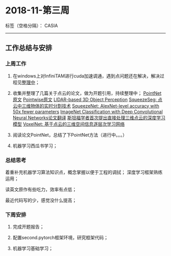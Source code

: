 ﻿# 2018-11-第三周

标签（空格分隔）： CASIA

---

## 工作总结与安排

### 上周工作

1. 在windows上对InfiniTAM进行cuda加速调通，遇到点问题还在解决，解决过程见[整理中](https://www.zybuluo.com/usiege/note/1345695)；

2. 收集并整理了几篇关于点云的论文，做为开题引用，持续整理中；
[PointNet原文](https://github.com/usiege/CASIA/blob/master/paper-pointcloud/PointNet%20Deep%20Learning%20on%20Point%20Sets%20for%203D%20Classification%20and%20Segmentation.pdf)
[Pointwise原文](https://github.com/usiege/CASIA/blob/master/paper-pointcloud/Pointwise%20Convolutional%20Neural%20Networks.pdf)
[LIDAR-based 3D Object Perception](https://github.com/usiege/CASIA/blob/master/paper-pointcloud/LIDAR-based%203D%20Object%20Perception.pdf)
[SqueezeSeg: 点云中三维物体的实时分割技术](https://zhuanlan.zhihu.com/p/43598102)
[SqueezeNet: AlexNet-level accuracy with 50x fewer parameters](https://github.com/uwuneng/SqueezeNet)
[ImageNet Classification with Deep Convolutional Neural Networks论文翻译](https://blog.csdn.net/quincuntial/article/details/75668467)
[斯坦福学者首次提出直接处理三维点云的深度学习模型](https://zhuanlan.zhihu.com/p/37322469)
[VoxelNet: 基于点云的三维空间信息逐层次学习网络](https://zhuanlan.zhihu.com/p/40051716)


3. 阅读论文PointNet，总结了下PointNet方法（进行中。。。）

4. 机器学习西瓜书学习；

### 总结思考

着重补充机器学习算法知识点，概念掌握以便于工程的调拭；
深度学习框架熟练运用；

读英文原作有些吃力，效率有点低；

最近代码写的少，感觉没什么提高；

### 下周安排

1. 完成开题报告；

2. 配置second.pytorch框架环境，研究框架代码；

3. 机器学习基础学习；
